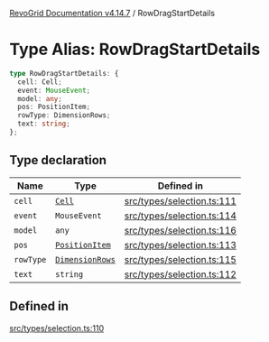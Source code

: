 [RevoGrid Documentation v4.14.7](README.md) / RowDragStartDetails

# Type Alias: RowDragStartDetails

```ts
type RowDragStartDetails: {
  cell: Cell;
  event: MouseEvent;
  model: any;
  pos: PositionItem;
  rowType: DimensionRows;
  text: string;
};
```

## Type declaration

| Name | Type | Defined in |
| ------ | ------ | ------ |
| `cell` | [`Cell`](Interface.Cell.md) | [src/types/selection.ts:111](https://github.com/revolist/revogrid/blob/1dd2182aeba2c7ed876161836e4edd5b0fccb479/src/types/selection.ts#L111) |
| `event` | `MouseEvent` | [src/types/selection.ts:114](https://github.com/revolist/revogrid/blob/1dd2182aeba2c7ed876161836e4edd5b0fccb479/src/types/selection.ts#L114) |
| `model` | `any` | [src/types/selection.ts:116](https://github.com/revolist/revogrid/blob/1dd2182aeba2c7ed876161836e4edd5b0fccb479/src/types/selection.ts#L116) |
| `pos` | [`PositionItem`](Interface.PositionItem.md) | [src/types/selection.ts:113](https://github.com/revolist/revogrid/blob/1dd2182aeba2c7ed876161836e4edd5b0fccb479/src/types/selection.ts#L113) |
| `rowType` | [`DimensionRows`](TypeAlias.DimensionRows.md) | [src/types/selection.ts:115](https://github.com/revolist/revogrid/blob/1dd2182aeba2c7ed876161836e4edd5b0fccb479/src/types/selection.ts#L115) |
| `text` | `string` | [src/types/selection.ts:112](https://github.com/revolist/revogrid/blob/1dd2182aeba2c7ed876161836e4edd5b0fccb479/src/types/selection.ts#L112) |

## Defined in

[src/types/selection.ts:110](https://github.com/revolist/revogrid/blob/1dd2182aeba2c7ed876161836e4edd5b0fccb479/src/types/selection.ts#L110)
